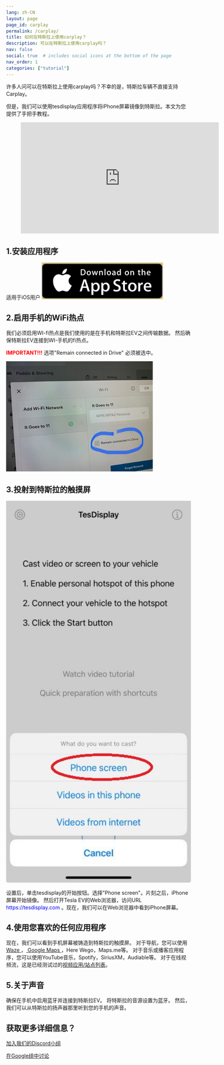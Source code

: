 ```yaml
---
lang: zh-CN
layout: page
page_id: carplay
permalink: /carplay/
title: 如何在特斯拉上使用carplay？
description: 可以在特斯拉上使用carplay吗？
nav: false
social: true  # includes social icons at the bottom of the page
nav_order: 1
categories: ["tutorial"]
---
```


许多人问可以在特斯拉上使用carplay吗？不幸的是，特斯拉车辆不直接支持Carplay。

但是，我们可以使用tesdisplay应用程序将iPhone屏幕镜像到特斯拉。本文为您提供了手把手教程。

<figure class="video-container">
<iframe width="540" height="303" src="https://www.youtube.com/embed/7gpRzQRM3uk" frameborder="0" allowfullscreen="true"> </iframe>
</figure>

## 1.安装应用程序
适用于iOS用户
<a id ="appstore" href ="https://apps.apple.com/app/tesdisplay-screen-mirror/id6469987744">
  <img src="/assets/img/app-store-badge.png" height="100px"/>
</a>

## 2.启用手机的WiFi热点
<p>我们必须启用WI-fi热点是我们使用的是在手机和特斯拉EV之间传输数据。
然后确保特斯拉EV连接到WI-手机的fi热点。</p>
<p>
<span style="color: red"><b>IMPORTANT!!!</b></span>
选项"Remain connected in Drive" 必须被选中。
</p>
<img src="/assets/img/wifi-connected.jpg" height="300px"/>

## 3.投射到特斯拉的触摸屏
<p style="text-align: center;">
<img src="/assets/img/iphone-screen.jpg" alt="The start choice of TesDisplay app" width="540px" />
</p>
设置后，单击tesdisplay的开始按钮。选择"Phone screen"。片刻之后，iPhone屏幕开始镜像。
然后打开Tesla EV的Web浏览器，访问URL
<span style="color:blue">https://tesdisplay.com</span>
。现在，我们可以在Web浏览器中看到iPhone屏幕。

## 4.使用您喜欢的任何应用程序
现在，我们可以看到手机屏幕被铸造到特斯拉的触摸屏。
对于导航，您可以使用<a href ="/waze"> Waze </a>，<a href ="/gmap"> Google Maps </a>，Here Wego，Maps.me等。
对于音乐或播客应用程序，您可以使用YouTube音乐，Spotify，SiriusXM，Audiable等。
对于在线视频流，这是已经测试过的<a href ="/sites">视频应用/站点列表</a>。

## 5.关于声音
确保在手机中启用蓝牙并连接到特斯拉EV。
将特斯拉的音源设置为蓝牙。
然后，我们可以从特斯拉的扬声器那里听到您的手机的声音。

## 获取更多详细信息？
<p> <a href ="https://discord.gg/Tvbs9uWcN9" 目标="_blank">加入我们的Discord小组</a> </p>
<p> <a href ="https://groups.google.com/g/tesla-display" 目标="_blank">在Google组中讨论</a> </p>

